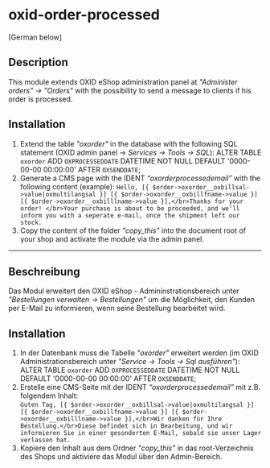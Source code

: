 # oxid-order-processed

[German below]

## Description

This module extends OXID eShop administration panel at _"Administer orders" -> "Orders"_ with the possibility to send a message to clients if his order is processed.

## Installation

1. Extend the table _"oxorder"_ in the database with the following SQL statement (OXID admin panel -> _Services -> Tools -> SQL_):
ALTER TABLE `oxorder` ADD `OXPROCESSEDDATE` DATETIME NOT NULL DEFAULT '0000-00-00 00:00:00' AFTER `OXSENDDATE`;
2. Generate a CMS page with the IDENT _“oxorderprocessedemail”_ with the following content (example):
`Hello, [{ $order->oxorder__oxbillsal->value|oxmultilangsal }] [{ $order->oxorder__oxbillfname->value }] [{ $order->oxorder__oxbilllname->value }],</br>Thanks for your order!
</br>Your purchase is about to be proceeded, and we'll inform you with a seperate e-mail, once the shipment left our stock.`
3. Copy the content of the folder _"copy_this"_ into the document root of your shop and activate the module via the admin panel.

-----

## Beschreibung

Das Modul erweitert den OXID eShop - Admininstrationsbereich unter _"Bestellungen verwalten -> Bestellungen"_ um die Möglichkeit, den Kunden per E-Mail zu
informieren, wenn seine Bestellung bearbeitet wird.

## Installation

1. In der Datenbank muss die Tabelle _"oxorder"_ erweitert werden (im OXID Administrationsbereich unter _"Service -> Tools -> Sql ausführen"_):
ALTER TABLE `oxorder` ADD `OXPROCESSEDDATE` DATETIME NOT NULL DEFAULT '0000-00-00 00:00:00' AFTER `OXSENDDATE`;
2. Erstelle eine CMS-Seite mit der IDENT _“oxorderprocessedemail”_ mit z.B. folgendem Inhalt:  
`Guten Tag, [{ $order->oxorder__oxbillsal->value|oxmultilangsal }] [{ $order->oxorder__oxbillfname->value }] [{ $order->oxorder__oxbilllname->value }],</br>Wir danken für Ihre Bestellung.</br>Diese befindet sich in Bearbeitung, und wir informieren Sie in einer gesonderten E-Mail, sobald sie unser Lager verlassen hat.`
3. Kopiere den Inhalt aus dem Ordner _"copy_this"_ in das root-Verzeichnis des Shops und aktiviere das Modul über den Admin-Bereich.
